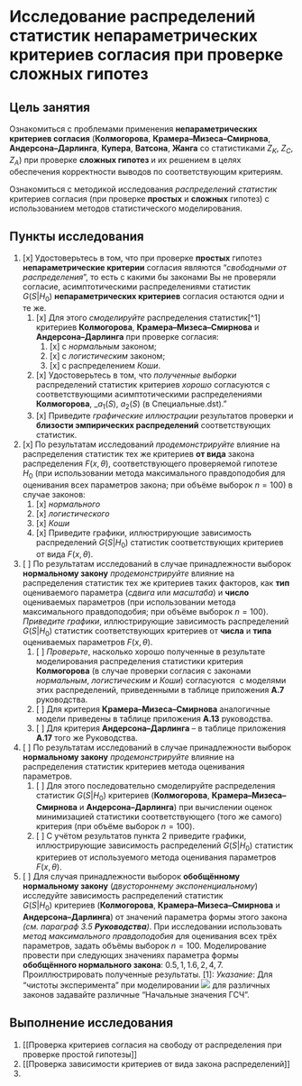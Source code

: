 # Исследование распределений статистик непараметрических критериев согласия при проверке сложных гипотез

## Цель занятия

Ознакомиться с проблемами применения __непараметрических критериев согласия__ (__Колмогорова__, __Крамера–Мизеса–Смирнова__, __Андерсона–Дарлинга__, __Купера__, __Ватсона__, __Жанга__ со статистиками $Z_K$, $Z_C$, $Z_A$) при проверке __сложных гипотез__ и их решением в целях обеспечения корректности выводов по соответствующим критериям.

Ознакомиться с методикой исследования _распределений статистик_ критериев согласия (при проверке __простых__ и __сложных__ гипотез) с использованием методов статистического моделирования.

## Пункты исследования

1. [x] Удостоверьтесь в том, что при проверке **простых** гипотез __непараметрические критерии__ согласия являются “_свободными от распределения_”, то есть с какими бы законами Вы не проверяли согласие, асимптотическими распределениями статистик $G(S|H_0)$ __непараметрических критериев__ согласия остаются одни и те же. 
	1. [x] Для этого _смоделируйте_ распределения статистик[^1] критериев __Колмогорова__, __Крамера–Мизеса–Смирнова__ и __Андерсона–Дарлинга__ при проверке согласия: 
		1. [x]  с _нормальным_ законом; 
		2. [x] с _логистическим_ законом; 
		3. [x] с распределением _Коши_.
	2. [x] Удостоверьтесь в том, что _полученные выборки_ распределений статистик критериев _хорошо_ согласуются с соответствующими асимптотическими распределениями __Колмогорова__, _$a_1(S)$, $a_2(S)$ (в Специальные.dst).”
	3. [x] Приведите _графические иллюстрации_ результатов проверки и __близости эмпирических распределений__ соответствующих статистик.
2. [x] По результатам исследований _продемонстрируйте_ влияние на распределения статистик тех же критериев **от вида** закона распределения $F(x,\theta)$, соответствующего проверяемой гипотезе $H_0$ (при использовании метода максимального правдоподобия для оценивания всех параметров закона; при объёме выборок $n=100$) в случае законов: 
	1. [x] _нормального_ 
	2. [x] _логистического_ 
	3. [x] _Коши_  
	5. [x] Приведите графики, иллюстрирующие зависимость распределений $G(S|H_0)$ статистик соответствующих критериев от вида $F(x,\theta)$.
3. [ ] По результатам исследований в случае принадлежности выборок __нормальному закону__ _продемонстрируйте_ влияние на распределения статистик тех же критериев таких факторов, как __тип__ оцениваемого параметра (_сдвига_ или _масштаба_) и __число__ оцениваемых параметров (при использовании метода максимального правдоподобия; при объёме выборок $n=100$). _Приведите графики_, иллюстрирующие зависимость распределений $G(S|H_0)$ статистик соответствующих критериев от __числа__ и __типа__ оцениваемых параметров $F(x,\theta)$.
	1. [ ] _Проверьте_, насколько хорошо полученные в результате моделирования распределения статистики критерия __Колмогорова__ (в случае проверки согласия с законами _нормальным_, _логистическим_ и _Коши_) согласуются  с моделями этих распределений, приведенными в таблице приложения __А.7__ руководства.
	2. [ ] Для критерия __Крамера–Мизеса–Смирнова__ аналогичные модели приведены в таблице приложения __А.13__ руководства.
	3. [ ] Для критерия __Андерсона–Дарлинга__ – в таблице приложения __А.17__ того же Руководства.
4. [ ] По результатам исследований в случае принадлежности выборок __нормальному закону__ _продемонстрируйте_ влияние на распределения статистик критериев метода оценивания параметров. 
	1. [ ] Для этого последовательно смоделируйте распределения статистик $G(S|H_0)$ критериев (__Колмогорова__, __Крамера–Мизеса–Смирнова__ и __Андерсона–Дарлинга__) при вычислении оценок минимизацией статистики соответствующего (того же самого) критерия (при объёме выборок $n=100$). 
	2. [ ] С учётом результатов пункта $2$ приведите графики, иллюстрирующие зависимость распределений $G(S|H_0)$ статистик критериев от используемого метода оценивания параметров $F(x,\theta)$.
5. [ ] Для случая принадлежности выборок __обобщённому нормальному закону__ (_двустороннему экспоненциальному_) исследуйте зависимость распределений статистик $G(S|H_0)$ критериев (__Колмогорова__, __Крамера–Мизеса–Смирнова__ и __Андерсона–Дарлинга__) от значений параметра формы этого закона _(см. параграф 3.5 **Руководства**)_. При исследовании использовать _метод максимального правдоподобия_ для оценивания всех трёх параметров, задать объёмы выборок $n=100$. Моделирование провести при следующих значениях параметра формы __обобщённого нормального закона__: $0.5, 1, 1.6, 2, 4, 7$. Проиллюстрировать полученные результаты.
[1]: _Указание_: Для “чистоты эксперимента” при моделировании ![](file:///C:\Users\compl\AppData\Local\Temp\msohtmlclip1\01\clip_image002.gif) для различных законов задавайте различные “Начальные значения ГСЧ”.

## Выполнение исследования

1. [[Проверка критериев согласия на свободу от распределения при проверке простой гипотезы]]
2. [[Проверка зависимости критериев от вида закона распределений]]
3. 